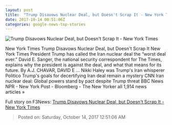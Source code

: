 ```yaml
---
layout: post
title:  "Trump Disavows Nuclear Deal, but Doesn't Scrap It - New York Times"
date: 2017-10-14 00:51:06Z
categories: google-news-top-stories
---
```


![Trump Disavows Nuclear Deal, but Doesn't Scrap It - New York Times](https://static01.nyt.com/images/2017/10/14/us/14dc-nukes-alpha/14dc-nukes-alpha-facebookJumbo-v2.jpg)

New York Times Trump Disavows Nuclear Deal, but Doesn't Scrap It New York Times President Trump has called the Iran nuclear deal the “worst deal ever.” David E. Sanger, the national security correspondent for The Times, explains why the president is against the deal, and what that means for its future. By A.J. CHAVAR, DAVID E ... Nikki Haley was Trump's Iran whisperer Politico Trump's goals for decertifying Iran deal remain a mystery CNN Iran nuclear deal: Global powers stand by pact despite Trump threat BBC News NPR - New York Post - Bloomberg - The New Yorker all 1,914 news articles »


Full story on F3News: [Trump Disavows Nuclear Deal, but Doesn't Scrap It - New York Times](http://www.f3nws.com/n/YbkgdF)

> Posted on: Saturday, October 14, 2017 12:51:06 AM
